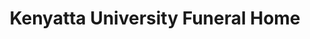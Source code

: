 ---
title: "Kenyatta University Funeral Home"
url: /nairobi/kenyatta-university-funeral-home/
shop: Bestattungen
---